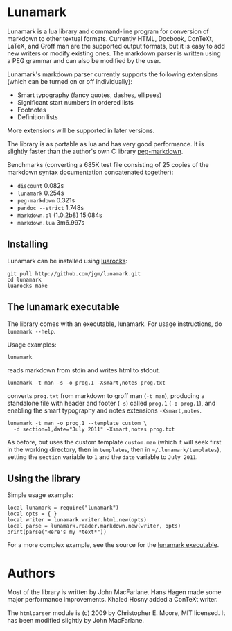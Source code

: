 # Lunamark

Lunamark is a lua library and command-line program for conversion of markdown
to other textual formats. Currently HTML, Docbook, ConTeXt, LaTeX, and Groff man
are the supported output formats, but it is easy to add new writers or modify
existing ones. The markdown parser is written using a PEG grammar and can also
be modified by the user.

Lunamark's markdown parser currently supports the following extensions (which
can be turned on or off individually):

  - Smart typography (fancy quotes, dashes, ellipses)
  - Significant start numbers in ordered lists
  - Footnotes
  - Definition lists

More extensions will be supported in later versions.

The library is as portable as lua and has very good performance.
It is slightly faster than the author's own C library
[peg-markdown](http://github.com/jgm/peg-markdown).

Benchmarks (converting a 685K test file consisting of 25 copies of the
markdown syntax documentation concatenated together):

* `discount` 0.082s
* `lunamark` 0.254s
* `peg-markdown` 0.321s
* `pandoc --strict` 1.748s
* `Markdown.pl` (1.0.2b8) 15.084s
* `markdown.lua` 3m6.997s

## Installing

Lunamark can be installed using [luarocks](http://www.luarocks.org):

    git pull http://github.com/jgm/lunamark.git
    cd lunamark
    luarocks make

## The lunamark executable

The library comes with an executable, lunamark.  For usage
instructions, do `lunamark --help`.

Usage examples:

    lunamark

reads markdown from stdin and writes html to stdout.

    lunamark -t man -s -o prog.1 -Xsmart,notes prog.txt

converts `prog.txt` from markdown to groff man (`-t man`),
producing a standalone file with header and footer (`-s`)
called `prog.1` (`-o prog.1`), and enabling the
smart typography and notes extensions `-Xsmart,notes`.

    lunamark -t man -o prog.1 --template custom \
      -d section=1,date="July 2011" -Xsmart,notes prog.txt

As before, but uses the custom template `custom.man`
(which it will seek first in the working directory,
then in `templates`, then in `~/.lunamark/templates`),
setting the `section` variable to `1` and the
`date` variable to `July 2011`.

## Using the library

Simple usage example:

    local lunamark = require("lunamark")
    local opts = { }
    local writer = lunamark.writer.html.new(opts)
    local parse = lunamark.reader.markdown.new(writer, opts)
    print(parse("Here's my *text*"))

For a more complex example, see the source for the
[lunamark executable](https://github.com/jgm/lunamark/blob/master/bin/lunamark).

# Authors

Most of the library is written by John MacFarlane.  Hans Hagen
made some major performance improvements.  Khaled Hosny added a
ConTeXt writer.

The `htmlparser` module is (c) 2009 by Christopher E. Moore, MIT licensed.
It has been modified slightly by John MacFarlane.
